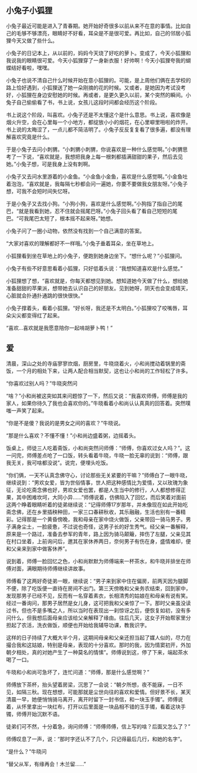  ## 小兔子小狐狸

 小兔子最近可能是进入了青春期。她开始好奇很多以前从来不在意的事情。比如自己的毛够不够漂亮，眼睛好不好看，耳朵是不是很可爱。再比如，自己的邻居小狐狸今天又做了些什么。

 小兔子的日记本上，从以前的，妈妈今天烧了好吃的萝卜。变成了，今天小狐狸和我说我的眼睛很可爱。今天小狐狸穿了一身新衣服！好帅啊！今天小狐狸夸我的蝴蝶结好看啦，嘿嘿。

 小兔子也说不清自己什么时候开始在意小狐狸的。可能，是上周他们俩在去学校的路上恰好遇到，小狐狸送了她一朵刚摘的花的时候。又或者，是她因为考试没考好，小狐狸在身边安慰她的时候。再或者，是更久更久以前，某个突然的瞬间。小兔子自己偷偷看了书，书上说，女孩儿这段时间都会经历这个阶段。

 书上说这个阶段，叫喜欢。小兔子还是不太懂这个是什么意思。书上说，喜欢像是烟火升空，会在心里每一个小地方，都绽放小小的烟花，在心里噼里啪啦的炸开。书上说的太晦涩了，一点儿都不简洁明了。小兔子反反复复看了很多遍，都没有理解喜欢究竟是什么。

 于是小兔子去问小刺猬。“小刺猬小刺猬，你说喜欢是一种什么感觉啊。”小刺猬思考了一下说，“喜欢就是，我想把我身上每一根刺都插满甜甜的果子，然后去见她。”小兔子想，可是我身上没有刺啊。

 小兔子又去问水里游着的小金鱼。“小金鱼小金鱼，喜欢是什么感觉啊。”小金鱼吐着泡泡，“喜欢就是，我每隔七秒都会问一遍她，你要不要做我女朋友呀。”小兔子想，可我不会短时间失忆呀。

 于是小兔子又去找小狗。“小狗小狗，喜欢是什么感觉啊。”小狗指了指自己的尾巴，“就是我看到她，忍不住就会摇尾巴呀。”小兔子回头看了看自己短短的尾巴。“可我尾巴太短了，根本摇不起来呀。”她想。

 小兔子问了一圈小动物，依然没有找到一个自己满意的答案。

“大家对喜欢的理解都好不一样哦。”小兔子垂着耳朵，坐在草地上。

小狐狸看到坐在草地上的小兔子，便跑到她身边坐下。“想什么呢？”小狐狸问。

小兔子有些不好意思看着小狐狸，只好低着头说：“我想知道喜欢是什么感觉。”

小狐狸想了想，“喜欢就是，你每天都想见到她。想知道她今天做了什么，想给她准备甜甜的苹果派，想带她去认识自己的好朋友。见到她呀，阴天也会变成晴天，心脏就会扑通扑通跳的很快很快。”

小兔子撑着头，看着小狐狸。“好长呀，我还是不太明白。”小狐狸咬了咬嘴唇，耳朵尖尖都变得红了起来。

“喜欢…喜欢就是我愿意陪你一起啃胡萝卜鸭！”

## 爱

清晨，深山之处的寺庙寥寥炊烟，厨房里，牛晓烧着火，小和尚搅动着锅里的斋饭，一个月的相处下来，让两人配合相当默契，这也让小和尚的工作轻松了许多。

“你喜欢过别人吗？”牛晓突然问

“啥？”小和尚被这突如其来问题惊了一下，然后又说：“我喜欢师傅，师傅是我的家人，如果你待久了我也会喜欢你的。”牛晓看着小和尚认认真真的回答着。突然噗嗤一声笑了起来。

“你是不是傻？我说的是男女之间的喜欢？”牛晓说。

“那是什么喜欢？不懂不懂！”小和尚边盛着粥，边摇着头。

饭桌上，师徒三人吃着斋饭，小和尚突然问师傅：“师傅，你喜欢过女人吗？”。这一问完，师傅差点呛了一口饭，转头看着牛晓，牛晓一脸无辜的说到：“师傅，跟我无关，我可啥都没说”。说完，便埋头吃饭。

“你们俩，一天不认真念佛守心，讨论那些无关紧要的干嘛？”师傅白了一眼牛晓，继续说到：“男欢女爱，皆为世俗情事，世人把这种感情比为爱情，又以玫瑰为象征，无论吃斋念佛也好，男欢女爱也罢，都是人生当中的修行，人人都想修得正果，其中困难坎坷，大同小异……”师傅说着，仿佛陷入了回忆，而后笑着对面前这两个睁着眼睛听着的徒弟继续说：“记得师傅17岁那年，并未像现在如此开始吃斋念佛，还在乡里插秧种田，一家三口春耕秋收，其乐融融，生活也别有一番精彩。记得那是一个黄昏傍晚，我和母亲在家中烧火做饭，父亲带回一骑马男子。男子满身尘土，一脸疲惫，不过说也奇怪，这男子长的好生秀气。经父亲一番解释，原来是一个路过，准备去参军的青年，路上因为骑马颠簸，摔伤了左腿，父亲见其在村口坐着，上前询问后，邀其在家休养两日，奈何男子有伤在身，盛情难却，便和父亲来到家中做客休养”。

说到着，师傅一脸回忆之色，小和尚默默为师傅端来一杯茶水，和牛晓并排坐在师傅对面，满眼期待师傅继续讲故事。

师傅看了这两好奇徒弟一眼，继续说：“男子来到家中住在偏房，前两天因为腿脚不便，除了吃饭便一直待在房间不出门。第三天傍晚和父亲务农结束，回到家中，发现那男子已经不见，反而有一名穿着素衣，长相清秀的姑娘在和母亲有说有笑。经过一番询问，那男子居然是女儿身，这可把我和父亲惊了一下。那时父亲虽没读过书，但也不是多嘴之人，所以当时在表现出一刹惊讶之后，便恢复如初，没有多问什么，但我想后面母亲应该给父亲解释了缘由。往后几天，这女子开始帮家里分担起了农活，洗衣做饭，顺便也开始给我辅导功课，教我识字。

这样的日子持续了大概大半个月，这期间母亲和父亲还担当起了媒人似的，尽力在撮合我和这姑娘，特别是母亲，表现的十分喜欢。那时的我，因为情窦初开，外加朝夕相处，真的对她产生了一种莫名的情愫”。师傅说到这，停了下来，端起茶水喝了一口。

牛晓和小和尚可急坏了，连忙问道：“师傅，那是什么感觉啊？”

师傅放下茶杯，抬头望着房梁，沉思了一会说：“朝夕所想，夜不能寐，一日不见，如隔三秋。现在想想，可能那就是尘世向往的喜欢和爱情。但好景不长，某天清晨一早，她便悄悄骑马离开，离开时留下一封书信，和一块玉手镯”。师傅说着，从怀里拿出一块红布，打开以后里面是一块品相不错的玉手镯，看着这块手镯，师傅开始沉默不语。

徒弟们可不然，十分着急，询问师傅：“师傅师傅，信上写的啥？后面又怎么了？”

师傅叹息了一声，说：“那时字还认不了几个，只记得最后几行，和她的名字”。

“是什么？”牛晓问

“替父从军，有缘再会！木兰留……”
